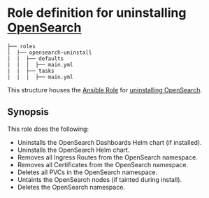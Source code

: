 # Role definition for uninstalling [OpenSearch](https://opensearch.org/)

```
├── roles
│  ├── opensearch-uninstall
|  |  ├── defaults 
|  |  |  ├── main.yml  
|  |  ├── tasks 
|  |  |  ├── main.yml  
```

This structure houses the [Ansible Role](https://docs.ansible.com/ansible/latest/playbook_guide/playbooks_reuse_roles.html#roles) for [uninstalling OpenSearch](https://docs.opensearch.org/docs/latest/install-and-configure/install-opensearch/helm/#uninstall-using-helm).

## Synopsis

This role does the following:
- Uninstalls the OpenSearch Dashboards Helm chart (if installed).
- Uninstalls the OpenSearch Helm chart.
- Removes all Ingress Routes from the OpenSearch namespace.
- Removes all Certificates from the OpenSearch namespace. 
- Deletes all PVCs in the OpenSearch namespace.
- Untaints the OpenSearch nodes (if tainted during install).
- Deletes the OpenSearch namespace.
 
